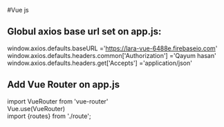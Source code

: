 #Vue js
## Globul axios base url set on app.js:
  window.axios.defaults.baseURL ='https://lara-vue-6488e.firebaseio.com'
  window.axios.defaults.headers.common['Authorization'] ='Qayum hasan'
  window.axios.defaults.headers.get['Accepts'] ='application/json'
  
## Add Vue Router on app.js
  import VueRouter from 'vue-router'<br>
  Vue.use(VueRouter)<br>
  import {routes} from './route';<br>
